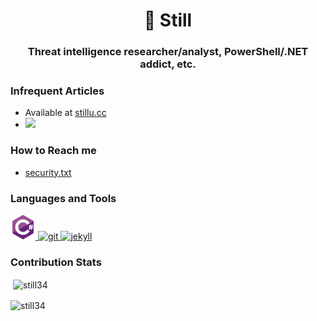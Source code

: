 <h1 align="center">👋 Still</h1>
<h3 align="center">Threat intelligence researcher/analyst, PowerShell/.NET addict, etc.</h3>

### Infrequent Articles

- Available at [stillu.cc](stillu.cc)
- <a href="https://stillu.cc" target="blank"><img src="https://img.shields.io/website?url=https%3A%2F%2Fstillu.cc&logo=github&style=flat-square" /></a>

### How to Reach me

- [security.txt](https://stillu.cc/.well-known/security.txt)

### Languages and Tools

<p align="left"> <a href="https://www.w3schools.com/cs/" target="_blank"> <img src="https://raw.githubusercontent.com/devicons/devicon/master/icons/csharp/csharp-original.svg" alt="csharp" width="40" height="40"/> </a> <a href="https://git-scm.com/" target="_blank"> <img src="https://www.vectorlogo.zone/logos/git-scm/git-scm-icon.svg" alt="git" width="40" height="40"/> </a> <a href="https://jekyllrb.com/" target="_blank"> <img src="https://www.vectorlogo.zone/logos/jekyllrb/jekyllrb-icon.svg" alt="jekyll" width="40" height="40"/> </a> </p>

### Contribution Stats

<p>&nbsp;<img align="center" src="https://github-readme-stats.vercel.app/api?username=still34&show_icons=true&theme=dark&locale=en" alt="still34" /></p>

<p><img align="center" src="https://github-readme-streak-stats.herokuapp.com/?user=still34&theme=dark" alt="still34" /></p>
